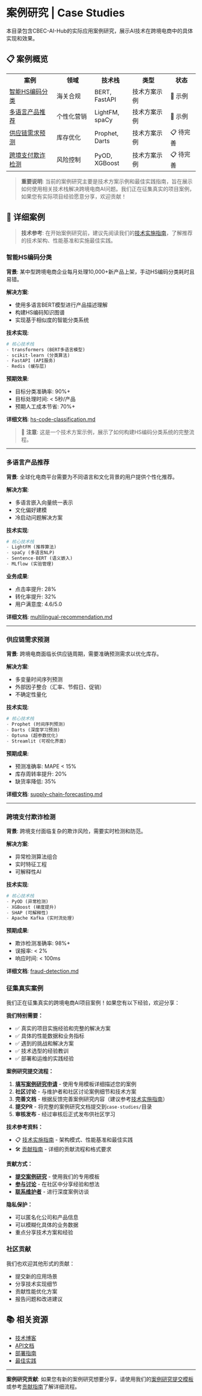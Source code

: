 # 案例研究 | Case Studies

本目录包含CBEC-AI-Hub的实际应用案例研究，展示AI技术在跨境电商中的具体实现和效果。

## 📋 案例概览

<table width="100%">
<tr>
<th width="25%">案例</th>
<th width="20%">领域</th>
<th width="20%">技术栈</th>
<th width="20%">类型</th>
<th width="15%">状态</th>
</tr>
<tr>
<td><a href="#智能hs编码分类">智能HS编码分类</a></td>
<td>海关合规</td>
<td>BERT, FastAPI</td>
<td>技术方案示例</td>
<td>📖 示例</td>
</tr>
<tr>
<td><a href="#多语言产品推荐">多语言产品推荐</a></td>
<td>个性化营销</td>
<td>LightFM, spaCy</td>
<td>技术方案示例</td>
<td>📖 示例</td>
</tr>
<tr>
<td><a href="#供应链需求预测">供应链需求预测</a></td>
<td>库存优化</td>
<td>Prophet, Darts</td>
<td>技术方案示例</td>
<td>📋 待完善</td>
</tr>
<tr>
<td><a href="#跨境支付欺诈检测">跨境支付欺诈检测</a></td>
<td>风险控制</td>
<td>PyOD, XGBoost</td>
<td>技术方案示例</td>
<td>📋 待完善</td>
</tr>
</table>

> **重要说明**: 当前的案例研究主要是技术方案示例和最佳实践指南，旨在展示如何使用相关技术栈解决跨境电商AI问题。我们正在征集真实的项目案例，如果您有实际项目经验愿意分享，欢迎贡献！

## 🎯 详细案例

> **技术参考**: 在开始案例研究前，建议先阅读我们的[技术实施指南](technical-guidelines.md)，了解推荐的技术架构、性能基准和实施最佳实践。

### 智能HS编码分类

**背景**: 某中型跨境电商企业每月处理10,000+新产品上架，手动HS编码分类耗时且易错。

**解决方案**:
- 使用多语言BERT模型进行产品描述理解
- 构建HS编码知识图谱
- 实现基于相似度的智能分类系统

**技术实现**:
```python
# 核心技术栈
- transformers (BERT多语言模型)
- scikit-learn (分类算法)
- FastAPI (API服务)
- Redis (缓存层)
```

**预期效果**:
- 目标分类准确率: 90%+
- 目标处理时间: < 5秒/产品
- 预期人工成本节省: 70%+

**详细文档**: [hs-code-classification.md](hs-code-classification.md)

> 📝 **注意**: 这是一个技术方案示例，展示了如何构建HS编码分类系统的完整流程。

---

### 多语言产品推荐

**背景**: 全球化电商平台需要为不同语言和文化背景的用户提供个性化推荐。

**解决方案**:
- 多语言嵌入向量统一表示
- 文化偏好建模
- 冷启动问题解决方案

**技术实现**:
```python
# 核心技术栈
- LightFM (推荐算法)
- spaCy (多语言NLP)
- Sentence-BERT (语义嵌入)
- MLflow (实验管理)
```

**业务成果**:
- 点击率提升: 28%
- 转化率提升: 32%
- 用户满意度: 4.6/5.0

**详细文档**: [multilingual-recommendation.md](multilingual-recommendation.md)

---

### 供应链需求预测

**背景**: 跨境电商面临长供应链周期，需要准确预测需求以优化库存。

**解决方案**:
- 多变量时间序列预测
- 外部因子整合（汇率、节假日、促销）
- 不确定性量化

**技术实现**:
```python
# 核心技术栈
- Prophet (时间序列预测)
- Darts (深度学习预测)
- Optuna (超参数优化)
- Streamlit (可视化界面)
```

**预期成果**:
- 预测准确率: MAPE < 15%
- 库存周转率提升: 20%
- 缺货率降低: 35%

**详细文档**: [supply-chain-forecasting.md](supply-chain-forecasting.md)

---

### 跨境支付欺诈检测

**背景**: 跨境支付面临复杂的欺诈风险，需要实时检测和防范。

**解决方案**:
- 异常检测算法组合
- 实时特征工程
- 可解释性AI

**技术实现**:
```python
# 核心技术栈
- PyOD (异常检测)
- XGBoost (梯度提升)
- SHAP (可解释性)
- Apache Kafka (实时流处理)
```

**预期成果**:
- 欺诈检测准确率: 98%+
- 误报率: < 2%
- 响应时间: < 100ms

**详细文档**: [fraud-detection.md](fraud-detection.md)

### 征集真实案例

我们正在征集真实的跨境电商AI项目案例！如果您有以下经验，欢迎分享：

**我们特别需要：**
- ✅ 真实的项目实施经验和完整的解决方案
- ✅ 具体的性能数据和业务指标
- ✅ 遇到的挑战和解决方案
- ✅ 技术选型的经验教训
- ✅ 部署和运维的实践经验

**案例研究提交流程：**
1. **[填写案例研究申请](https://github.com/kangise/CBEC-AI-Hub/issues/new?template=case_study_submission.md)** - 使用专用模板详细描述您的案例
2. **社区讨论** - 与维护者和社区讨论案例细节和技术方案
3. **完善文档** - 根据反馈完善案例研究内容（建议参考[技术实施指南](technical-guidelines.md)）
4. **提交PR** - 将完整的案例研究文档提交到`case-studies/`目录
5. **审核发布** - 经过审核后正式发布供社区学习

**技术参考资料：**
- 📋 [技术实施指南](technical-guidelines.md) - 架构模式、性能基准和最佳实践
- 🛠️ [贡献指南](CONTRIBUTING.md) - 详细的贡献流程和格式要求

**贡献方式：**
- **[提交案例研究](https://github.com/kangise/CBEC-AI-Hub/issues/new?template=case_study_submission.md)** - 使用我们的专用模板
- **[参与讨论](https://github.com/kangise/CBEC-AI-Hub/discussions)** - 在社区中分享经验和想法
- **[联系维护者](https://github.com/kangise/CBEC-AI-Hub/issues)** - 进行深度案例访谈

**隐私保护：**
- 可以匿名化公司和产品信息
- 可以模糊化具体的业务数据
- 重点分享技术方案和经验

### 社区贡献

我们也欢迎其他形式的贡献：

- 提交新的应用场景
- 分享技术实现细节
- 贡献性能优化方案
- 报告问题和改进建议

## 📚 相关资源

- [技术博客](../blog/)
- [API文档](../docs/api/)
- [部署指南](../docs/deployment/)
- [最佳实践](../docs/best-practices/)

---

**案例研究贡献**: 如果您有新的案例研究想要分享，请使用我们的[案例研究提交模板](https://github.com/kangise/CBEC-AI-Hub/issues/new?template=case_study_submission.md)或参考[贡献指南](CONTRIBUTING.md)了解详细流程。